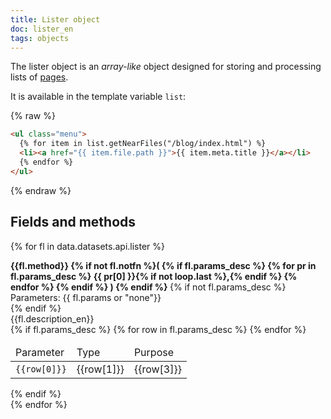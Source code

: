 ```yaml
---
title: Lister object
doc: lister_en
tags: objects
---
```


The lister object is an _array-like_ object designed
for storing and processing lists of [pages](/+doc:page_obj_en).

It is available in the template variable
`list`:

{% raw %}

```html
<ul class="menu">
  {% for item in list.getNearFiles("/blog/index.html") %}
  <li><a href="{{ item.file.path }}">{{ item.meta.title }}</a></li>
  {% endfor %}
</ul>
```

{% endraw %}

## Fields and methods

{% for fl in data.datasets.api.lister %}

<div class="mb-6">
<strong>{{fl.method}}
    {% if not fl.notfn %}(
    {% if fl.params_desc %}
    {% for pr in fl.params_desc %}
    {{ pr[0] }}{% if not loop.last %},{% endif %}
    {% endfor %}
    {% endif %} )
    {% endif %}
  </strong>
{% if not fl.params_desc %}
<div>Parameters: {{ fl.params or "none"}}</div>
{% endif %}
<div>{{fl.description_en}}</div>
{% if fl.params_desc %}
<table>
<thead>
<tr>
<td>Parameter</td>
<td>Type</td>
<td>Purpose</td>
</tr>
</thead>
<tbody>
{% for row in fl.params_desc %}
<tr>
<td><code>{{row[0]}}</code></td>
<td>{{row[1]}}</td>
<td>{{row[3]}}</td>
</tr>
{% endfor %}
</tbody></table>
{% endif %}
</div>
{% endfor %}

